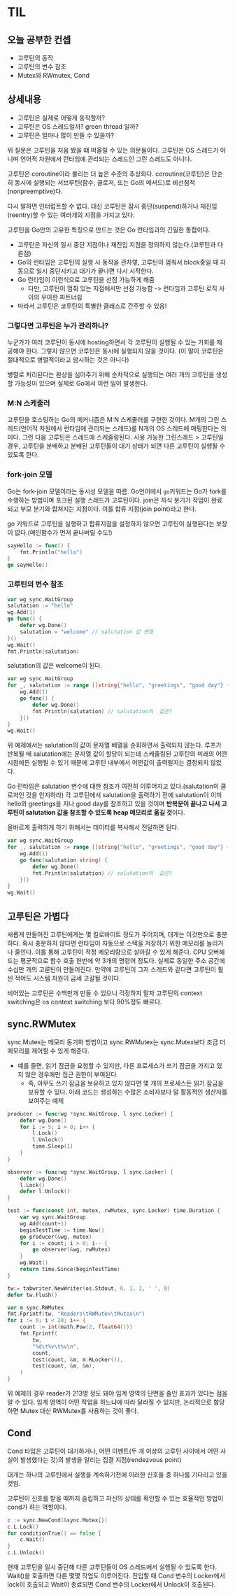 # TIL

## 오늘 공부한 컨셉
- 고루틴의 동작
- 고루틴의 변수 참조
- Mutex와 RWmutex, Cond

## 상세내용
- 고루틴은 실제로 어떻게 동작할까?
- 고루틴은 OS 스레드일까? green thread 일까?
- 고루틴은 얼마나 많이 만들 수 있을까?

위 질문은 고루틴을 처음 봤을 떄 떠올릴 수 있는 의문들이다.
고루틴은 OS 스레드가 아니며 언어적 차원에서 런타임에 관리되는 스레드인 그린 스레드도 아니다.

고루틴은 coroutine이라 불리는 더 높은 수준의 추상화다.
coroutine(코루틴)은 단순히 동시에 실행되는 서브루틴(함수, 클로저, 또는 Go의 메서드)로 비선점적(nonpreemptive)다.

다시 말하면 인터럽트할 수 없다. 대신 코루틴은 잠시 중단(suspend)하거나 재진입(reentry)할 수 있는 여러개의 지점을 가지고 있다.

고루틴을 Go만의 고유한 특징으로 만드는 것은 Go 런타임과의 긴밀한 통합이다.
- 고루틴은 자신의 일시 중단 지점이나 재진입 지점을 정의하지 않는다.(코루틴과 다른점)
- Go의 런타임은 고루틴의 실행 시 동작을 관차랳, 고루틴이 멈춰서 block중일 때 자동으로 일시 중단시키고 대기가 끝나면 다시 시작한다.
- Go 런타임이 이런식으로 고루틴을 선점 가능하게 해줌
  - 다만, 고루틴이 멈춰 있는 지점에서만 선점 가능함 -> 런타임과 고루틴 로직 사이의 우아한 파트너쉽
- 따라서 고루틴은 코루틴의 특별한 클래스로 간주할 수 있음!

### 그렇다면 고루틴은 누가 관리하나?
누군가가 여러 코루틴이 동시에 hosting하면서 각 코루틴이 실행될 수 있는 기회를 제공해야 한다. 그렇지 않으면 코루틴은 동시에 실행되지 않을 것이다. (이 말이 코루틴은 절대적으로 병렬적이라고 암시하는 것은 아니다)

병렬로 처리된다는 환상을 심어주기 위해 순차적으로 실행되는 여러 개의 코루틴을 생성할 가능성이 있으며 실제로 Go에서 이런 일이 발생한다.

### M:N 스케줄러
고루틴을 호스팅하는 Go의 메커니즘은 M:N 스케줄러를 구현한 것이다. M개의 그린 스레드(언어적 차원에서 런타임에 관리되는 스레드)를 N개의 OS 스레드에 매핑한다는 의미다.
그런 다음 고루틴은 스레드에 스케줄링된다. 사용 가능한 그린스레드 > 고루틴일 경우, 고루틴을 분배하고 분배된 고루틴들이 대기 상태가 되면 다른 고루틴이 실행될 수 있도록 한다.

### fork-join 모델
Go는 fork-join 모델이라는 동시성 모델을 따름. Go언어에서 ``go``키워드는 Go가 fork를 수행하는 방법이며 포크된 실행 스레드가 고루틴이다. join은 자식 분기가 작업이 완료되고 부모 분기와 합쳐지는 지점이다. 이를 합류 지점(join point)라고 한다.

go 키워드로 고루틴을 실행하고 합류지점을 설정하지 않으면 고루틴이 실행된다는 보장이 없다.(메인함수가 먼저 끝나버릴 수도!)
```go 
sayHello := func() {
    fmt.Println("hello")
}
go sayHello()
```

### 고루틴의 변수 참조
```go
var wg sync.WaitGroup
salutation := "hello"
wg.Add(1)
go func() {
    defer wg.Done()
    salutation = "welcome" // salutation 값 변경
}()
wg.Wait()
fmt.Println(salutation)
```

salutation의 값은 welcome이 된다.

```go
var wg sync.WaitGroup
for _, salutation := range []string{"hello", "greetings", "good day"} {
    wg.Add(1)
    go func() {
        defer wg.Done()
        fmt.Println(salutation) // salutation의  값은?
    }()
}
wg.Wait()
```
위 예제에서는 salutation의 값이 문자열 배열을 순회하면서 출력되지 않는다. 루프가 반복될 때 salutation에는 문자열 값이 할당이 되는데 스케줄링된 고루틴의 미래의 어떤 시점에든 실행될 수 있기 때문에 고루틴 내부에서 어떤값이 출력될지는 결정되지 않았다.

Go 런타임은 salutation 변수에 대한 참조가 여전히 이루어지고 있다.(salutation이 클로저인 것을 인지하라) 각 고루틴에서 salutation을 출력하기 전에 salutation이 이미 hello와  greetings을 지나 good day를 참조하고 있을 것이며 **반복문이 끝나고 나서 고루틴이 salutation 값을 참조할 수 있도록 heap 메모리로 옮길 것**이다.

올바르게 출력하게 하기 위해서는 데이터를 복사해서 전달하면 된다.

```go
var wg sync.WaitGroup
for _, salutation := range []string{"hello", "greetings", "good day"} {
    wg.Add(1)
    go func(salutation string) {
        defer wg.Done()
        fmt.Println(salutation) // salutation의  값은?
    }()
}
wg.Wait()
```

## 고루틴은 가볍다
새롭게 만들어진 고루틴에게는 몇 킬로바이트 정도가 주어지며, 대개는 이것만으로 충분하다. 혹시 충분하지 않다면 런타임이 자동으로 스택을 저장하기 위한 메모리를 늘리거나 줄인다. 이를 통해 고루틴이 적정 메모리량으로 살아갈 수 있게 해준다. CPU 오버헤드는 평균적으로 함수 호출 한번에 약 3개의 명령어 정도다. 실제로 동일한 주소 공간에 수십만 개의 고룬틴이 만들어진다. 만약에 고루틴이 그저 스레드와 같다면 고루틴이 훨씬 적어도 시스템 자원이 금세 고갈될 것이다.

비어있는 고루틴은 수백만개 만들 수 있으니 걱정하지 말자
고루틴의 context switching은 os context switching 보다 90%정도 빠르다.

## sync.RWMutex
sync.Mutex는 메모리 동기화 방법이고 sync.RWMutex는 sync.Mutex보다 조금 더 메모리를 제어할 수 있게 해준다.
- 예를 들면, 읽기 잠금을 요청할 수 있지만, 다른 프로세스가 쓰기 잠금을 가지고 있지 않은 경우에만 접근 권한이 부여된다.
  - 즉, 아무도 쓰기 잠금을 보유하고 있지 않다면 몇 개의 프로세스든 읽기 잠금을 보유할 수 있다.
아래 코드는 생성하는 수많은 소비자보다 덜 활동적인 생산자를 보여주는 예제
```go
producer := func(wg *sync.WaitGroup, l sync.Locker) {
    defer wg.Done()
    for i := 5; i > 0; i++ {
        l.Lock()
        l.Unlock()
        time.Sleep(1)
    }
}

observer := func(wg *sync.WaitGroup, l sync.Locker) {
    defer wg.Done()
    l.Lock()
    defer l.Unlock()
}

test := func(const int, mutex, rwMutex, sync.Locker) time.Duration {
    var wg sync.WaitGroup
    wg.Add(count+1)
    beginTestTime := time.Now()
    go producer(&wg, mutex)
    for i := count; i > 0; i-- {
        go observer(&wg, rwMutex)
    }
    wg.Wait()
    return time.Since(beginTestTime)
}

tw:= tabwriter.NewWriter(os.Stdout, 0, 1, 2, ' ', 0)
defer tw.Flush()

var m sync.RWMutex
fmt.Fprintf(tw, "Readers\tRWMutex\tMutex\n")
for i := 0; i < 20; i++ {
    count := int(math.Pow(2, float64()))
    fmt.Fprintf(
        tw,
        "%d\t%v\t%v\n",
        count,
        test(count, &m, m.RLocker()),
        test(count, &m, &m),
    )
}
```
위 예제의 경우 reader가 213명 정도 돼야 임계 영역의 단면을 줄인 효과가 있다는 점을 알 수 있다.
임계 영역이 어떤 작업을 하느냐에 따라 달라질 수 있지만,  논리적으로 합당하면 Mutex 대신 RWMutex를 사용하는 것이 좋다.

## Cond
Cond 타입은 고루틴이 대기하거나, 어떤 이벤트(두 개 이상의 고루틴 사이에서 어떤 사실이 발생했다는 것)의 발생을 알리는 집결 지점(rendezvous point)

대개는 하나의 고루틴에서 실행을 계속하기전에 이러한 신호들 중 하나를 기다리고 있을 것임. 

고루틴이 신호를 받을 때까지 슬립하고 자신의 상태를 확인할 수 있는 효율적인 방법이 cond가 하는 역할이다.
```go
c := sync.NewCond(&sync.Mutex{})
c.L.Lock()
for conditionTrue() == false {
    c.Wait()
}
c.L.Unlock()
```
현재 고루틴을 일시 중단해 다른 고루틴들이 OS 스레드에서 실행될 수 있도록 한다. Wait()을 호출하면 다른 몇몇 작업도 이루어진다.
진입할 때 Cond 변수의 Locker에서 lock이 호출되고 Wait이 종료되면 Cond 변수의 Locker에서 Unlock이 호출된다.

